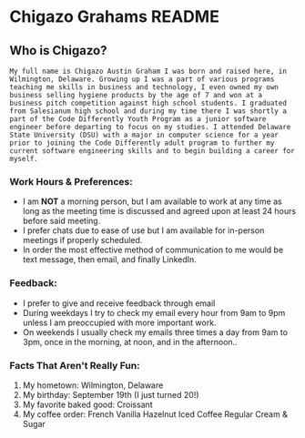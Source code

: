 # Chigazo Grahams README

## Who is Chigazo?
    My full name is Chigazo Austin Graham I was born and raised here, in Wilmington, Delaware. Growing up I was a part of various programs teaching me skills in business and technology, I even owned my own business selling hygiene products by the age of 7 and won at a business pitch competition against high school students. I graduated from Salesianum high school and during my time there I was shortly a part of the Code Differently Youth Program as a junior software engineer before departing to focus on my studies. I attended Delaware State University (DSU) with a major in computer science for a year prior to joining the Code Differently adult program to further my current software engineering skills and to begin building a career for myself. 

### Work Hours & Preferences:
* I am **NOT** a morning person, but I am available to work at any time as long as the meeting time is discussed and agreed upon at least 24 hours before said meeting.
* I prefer chats due to ease of use but I am available for in-person meetings if properly scheduled.
* In order the most effective method of communication to me would be text message, then email, and finally LinkedIn.

  
### Feedback:
  
* I prefer to give and receive feedback through email
* During weekdays I try to check my email every hour from 9am to 9pm unless I am preoccupied with more important work.
* On weekends I usually check my emails three times a day from 9am to 3pm, once in the morning, at noon, and in the afternoon..
  

### Facts That Aren't Really Fun:

1. My hometown: Wilmington, Delaware
1. My birthday: September 19th (I just turned 20!)
1. My favorite baked good: Croissant
1. My coffee order: French Vanilla Hazelnut Iced Coffee Regular Cream & Sugar


